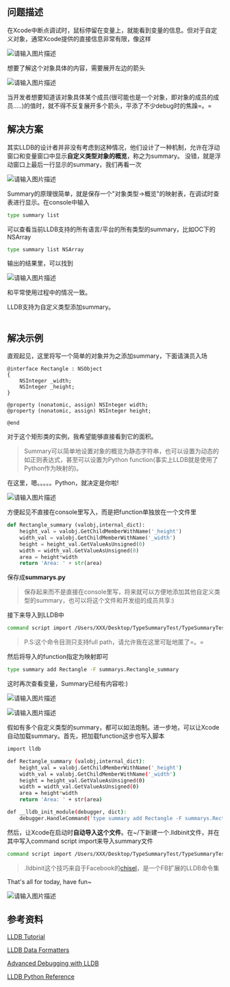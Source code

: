 ## 问题描述

在Xcode中断点调试时，鼠标停留在变量上，就能看到变量的信息。但对于自定义对象，通常Xcode提供的直接信息非常有限，像这样

![请输入图片描述][1]


想要了解这个对象具体的内容，需要展开左边的箭头

![请输入图片描述][2]

当开发者想要知道该对象具体某个成员(很可能也是一个对象，即对象的成员的成员.....)的值时，就不得不反复展开多个箭头，平添了不少debug时的焦躁=。=

## 解决方案
其实LLDB的设计者并非没有考虑到这种情况，他们设计了一种机制，允许在浮动窗口和变量窗口中显示**自定义类型对象的概览**，称之为summary。
没错，就是浮动窗口上最后一行显示的summary，我们再看一次

![请输入图片描述][3]

Summary的原理很简单，就是保存一个"对象类型->概览"的映射表，在调试时查表进行显示。在console中输入
```sh
type summary list
```
可以查看当前LLDB支持的所有语言/平台的所有类型的summary，比如OC下的NSArray
```sh
type summary list NSArray
```
输出的结果里，可以找到

![请输入图片描述][4]

和平常使用过程中的情况一致。

LLDB支持为自定义类型添加summary。
</br>
</br>

## 解决示例
直观起见，这里将写一个简单的对象并为之添加summary，下面请演员入场
```objc
@interface Rectangle : NSObject
{
    NSInteger _width;
    NSInteger _height;
}

@property (nonatomic, assign) NSInteger width;
@property (nonatomic, assign) NSInteger height;

@end
```
对于这个矩形类的实例，我希望能够直接看到它的面积。

>Summary可以简单地设置对象的概览为静态字符串，也可以设置为动态的如正则表达式，甚至可以设置为Python function(事实上LLDB就是使用了Python作为映射的)。

在这里，嗯。。。。。Python，就决定是你啦!

![请输入图片描述][5]

方便起见不直接在console里写入，而是把function单独放在一个文件里
```python
def Rectangle_summary (valobj,internal_dict):
    height_val = valobj.GetChildMemberWithName('_height')
    width_val = valobj.GetChildMemberWithName('_width')
    height = height_val.GetValueAsUnsigned(0)
    width = width_val.GetValueAsUnsigned(0)
    area = height*width
    return 'Area: ' + str(area)
```
保存成**summarys.py**

>保存起来而不是直接在console里写，将来就可以方便地添加其他自定义类型的summary，也可以将这个文件和开发组的成员共享:)

接下来导入到LLDB中
```sh
command script import /Users/XXX/Desktop/TypeSummaryTest/TypeSummaryTest/summarys.py
```
>P.S:这个命令目测只支持full path，请允许我在这里可耻地匿了=。=

然后将导入的function指定为映射即可
```sh
type summary add Rectangle -F summarys.Rectangle_summary
```

这时再次查看变量，Summary已经有内容啦:)

![请输入图片描述][6]

![请输入图片描述][7]

假如有多个自定义类型的summary，都可以如法炮制。进一步地，可以让Xcode自动加载summary。首先，把加载function这步也写入脚本
```sh
import lldb

def Rectangle_summary (valobj,internal_dict):
    height_val = valobj.GetChildMemberWithName('_height')
    width_val = valobj.GetChildMemberWithName('_width')
    height = height_val.GetValueAsUnsigned(0)
    width = width_val.GetValueAsUnsigned(0)
    area = height*width
    return 'Area: ' + str(area)

def __lldb_init_module(debugger, dict):
   	debugger.HandleCommand('type summary add Rectangle -F summarys.Rectangle_summary')
```
然后，让Xcode在启动时**自动导入这个文件**。在~/下新建一个.lldbinit文件，并在其中写入command script import来导入summary文件
```sh
command script import /Users/XXX/Desktop/TypeSummaryTest/TypeSummaryTest/summarys.py
```
>.lldbinit这个技巧来自于Facebook的[chisel][8]，是一个FB扩展的LLDB命令集

That's all for today, have fun~

![请输入图片描述][9]


## 参考资料

[LLDB Tutorial][10]

[LLDB Data Formatters][11]

[Advanced Debugging with LLDB][12]

[LLDB Python Reference][13]


  [1]: http://segmentfault.com/img/bVcLk2
  [2]: http://segmentfault.com/img/bVcLk3
  [3]: http://segmentfault.com/img/bVcLk4
  [4]: http://segmentfault.com/img/bVcLk5
  [5]: http://segmentfault.com/img/bVcLk6
  [6]: http://segmentfault.com/img/bVcLk7
  [7]: http://segmentfault.com/img/bVcLk8
  [8]: https://github.com/facebook/chisel
  [9]: http://segmentfault.com/img/bVcLa4
  [10]: http://lldb.llvm.org/tutorial.html
  [11]: http://lldb.llvm.org/varformats.html
  [12]: https://developer.apple.com/videos/wwdc/2013/?id=217
  [13]: http://lldb.llvm.org/python-reference.html